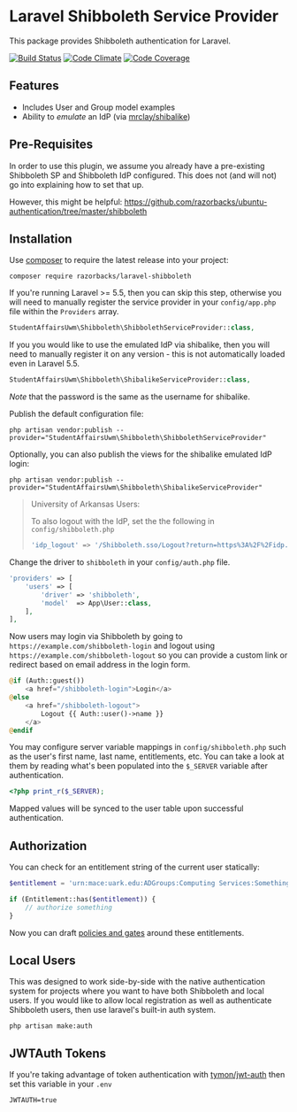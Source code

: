 # Laravel Shibboleth Service Provider

This package provides Shibboleth authentication for Laravel.

[![Build Status][12]][11]
[![Code Climate][3]][2]
[![Code Coverage][8]][7]

## Features

- Includes User and Group model examples
- Ability to *emulate* an IdP (via [mrclay/shibalike][13])

## Pre-Requisites

In order to use this plugin, we assume you already have a pre-existing
Shibboleth SP and Shibboleth IdP configured. This does not (and will not) go
into explaining how to set that up.

However, this might be helpful:
https://github.com/razorbacks/ubuntu-authentication/tree/master/shibboleth

## Installation

Use [composer][1] to require the latest release into your project:

    composer require razorbacks/laravel-shibboleth

If you're running Laravel >= 5.5, then you can skip this step, otherwise
you will need to manually register the service provider in your `config/app.php`
file within the `Providers` array.

```php
StudentAffairsUwm\Shibboleth\ShibbolethServiceProvider::class,
```

If you you would like to use the emulated IdP via shibalike, then you will need
to manually register it on any version - this is not automatically loaded even
in Laravel 5.5.

```php
StudentAffairsUwm\Shibboleth\ShibalikeServiceProvider::class,
```

*Note* that the password is the same as the username for shibalike.

Publish the default configuration file:

    php artisan vendor:publish --provider="StudentAffairsUwm\Shibboleth\ShibbolethServiceProvider"

Optionally, you can also publish the views for the shibalike emulated IdP login:

    php artisan vendor:publish --provider="StudentAffairsUwm\Shibboleth\ShibalikeServiceProvider"

> University of Arkansas Users:
>
> To also logout with the IdP, set the the following in `config/shibboleth.php`
>
> ```php
> 'idp_logout' => '/Shibboleth.sso/Logout?return=https%3A%2F%2Fidp.uark.edu%2Fidp%2Fexit.jsp',
> ```

Change the driver to `shibboleth` in your `config/auth.php` file.

```php
'providers' => [
    'users' => [
        'driver' => 'shibboleth',
        'model'  => App\User::class,
    ],
],
```

Now users may login via Shibboleth by going to `https://example.com/shibboleth-login`
and logout using `https://example.com/shibboleth-logout` so you can provide a custom link
or redirect based on email address in the login form.

```php
@if (Auth::guest())
    <a href="/shibboleth-login">Login</a>
@else
    <a href="/shibboleth-logout">
        Logout {{ Auth::user()->name }}
    </a>
@endif
```

You may configure server variable mappings in `config/shibboleth.php` such as
the user's first name, last name, entitlements, etc. You can take a look at them
by reading what's been populated into the `$_SERVER` variable after authentication.

```php
<?php print_r($_SERVER);
```

Mapped values will be synced to the user table upon successful authentication.

## Authorization

You can check for an entitlement string of the current user statically:

```php
$entitlement = 'urn:mace:uark.edu:ADGroups:Computing Services:Something';

if (Entitlement::has($entitlement)) {
    // authorize something
}
```

Now you can draft [policies and gates][16] around these entitlements.

## Local Users

This was designed to work side-by-side with the native authentication system
for projects where you want to have both Shibboleth and local users.
If you would like to allow local registration as well as authenticate Shibboleth
users, then use laravel's built-in auth system.

    php artisan make:auth

## JWTAuth Tokens

If you're taking advantage of token authentication with [tymon/jwt-auth][4] then
set this variable in your `.env`

    JWTAUTH=true

[1]:https://getcomposer.org/
[2]:https://codeclimate.com/github/razorbacks/laravel-shibboleth
[3]:https://codeclimate.com/github/razorbacks/laravel-shibboleth/badges/gpa.svg
[4]:https://github.com/tymondesigns/jwt-auth
[7]:https://codecov.io/gh/razorbacks/laravel-shibboleth/branch/master
[8]:https://img.shields.io/codecov/c/github/razorbacks/laravel-shibboleth/master.svg
[11]:https://travis-ci.org/razorbacks/laravel-shibboleth
[12]:https://travis-ci.org/razorbacks/laravel-shibboleth.svg?branch=master
[13]:https://github.com/mrclay/shibalike
[14]:https://laravel.com/docs/5.4/eloquent-relationships#many-to-many
[15]:./src/database/migrations/2017_02_24_100000_create_entitlement_user_table.php
[16]:https://laravel.com/docs/5.4/authorization
